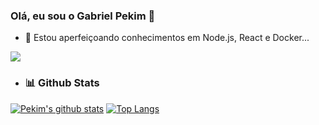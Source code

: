 ### Olá, eu sou o Gabriel Pekim 👋

- 🌱 Estou aperfeiçoando conhecimentos em Node.js, React e Docker...




 <a href="https://www.linkedin.com/in/gabrielpekim/" target="_blank"><img src="https://img.shields.io/badge/-LinkedIn-%230077B5?style=for-the-badge&logo=linkedin&logoColor=white" target="_blank"></a>

- ### :bar_chart: Github Stats
[![Pekim's github stats](https://github-readme-stats.vercel.app/api?username=pekimdev&show_icons=true&count_private=true&theme=transparent)](https://github.com/pekimdev/github-readme-stats)
[![Top Langs](https://github-readme-stats.vercel.app/api/top-langs/?username=pekimdev&layout=compact&count_private=true&theme=transparent)](https://github.com/pekimdev/github-readme-stats)

